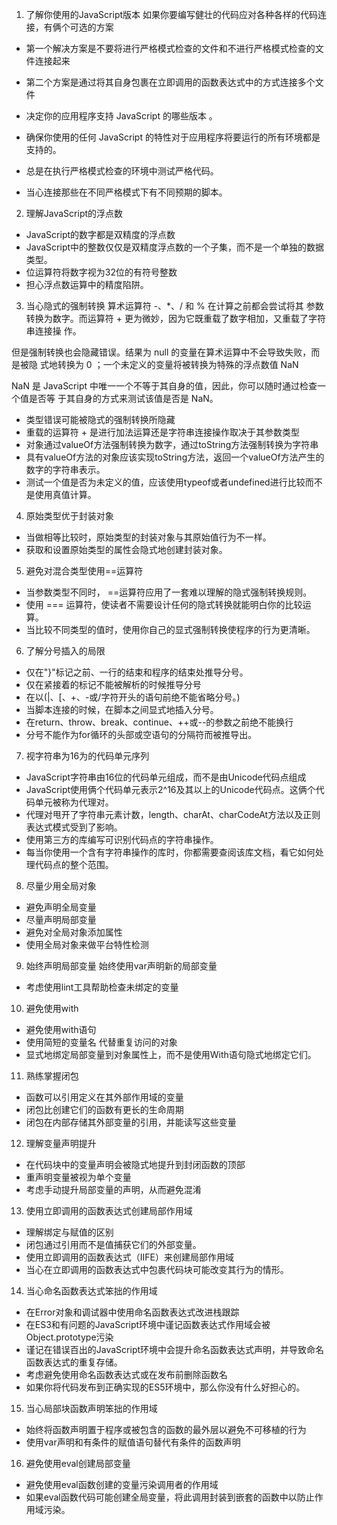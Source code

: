 1. 了解你使用的JavaScript版本
如果你要编写健壮的代码应对各种各样的代码连接，有俩个可选的方案
* 第一个解决方案是不要将进行严格模式检查的文件和不进行严格模式检查的文件连接起来
* 第二个方案是通过将其自身包裹在立即调用的函数表达式中的方式连接多个文件

* 决定你的应用程序支持 JavaScript 的哪些版本 。
* 确保你使用的任何 JavaScript 的特性对于应用程序将要运行的所有环境都是支持的。
* 总是在执行严格模式检查的环境中测试严格代码。
* 当心连接那些在不同严格模式下有不同预期的脚本。

2. 理解JavaScript的浮点数
* JavaScript的数字都是双精度的浮点数
* JavaScript中的整数仅仅是双精度浮点数的一个子集，而不是一个单独的数据类型。
* 位运算符将数字视为32位的有符号整数
* 担心浮点数运算中的精度陷阱。

3. 当心隐式的强制转换
算术运算符 -、*、/ 和 % 在计算之前都会尝试将其 参数转换为数字。而运算符 + 更为微妙，因为它既重载了数字相加，又重载了字符串连接操 作。

但是强制转换也会隐藏错误。结果为 null 的变量在算术运算中不会导致失败，而是被隐 式地转换为 0 ；一个未定义的变量将被转换为特殊的浮点数值 NaN

NaN 是 JavaScript 中唯一一个不等于其自身的值，因此，你可以随时通过检查一个值是否等 于其自身的方式来测试该值是否是 NaN。
* 类型错误可能被隐式的强制转换所隐藏
* 重载的运算符 + 是进行加法运算还是字符串连接操作取决于其参数类型
* 对象通过valueOf方法强制转换为数字，通过toString方法强制转换为字符串
* 具有valueOf方法的对象应该实现toString方法，返回一个valueOf方法产生的数字的字符串表示。
* 测试一个值是否为未定义的值，应该使用typeof或者undefined进行比较而不是使用真值计算。

4. 原始类型优于封装对象
* 当做相等比较时，原始类型的封装对象与其原始值行为不一样。
* 获取和设置原始类型的属性会隐式地创建封装对象。

5. 避免对混合类型使用==运算符
* 当参数类型不同时， ==运算符应用了一套难以理解的隐式强制转换规则。
* 使用 === 运算符，使读者不需要设计任何的隐式转换就能明白你的比较运算。
* 当比较不同类型的值时，使用你自己的显式强制转换使程序的行为更清晰。

6. 了解分号插入的局限
* 仅在"}"标记之前、一行的结束和程序的结束处推导分号。
* 仅在紧接着的标记不能被解析的时候推导分号
* 在以(|、[、+、-或/字符开头的语句前绝不能省略分号。)
* 当脚本连接的时候，在脚本之间显式地插入分号。
* 在return、throw、break、continue、++或--的参数之前绝不能换行
* 分号不能作为for循环的头部或空语句的分隔符而被推导出。

7. 视字符串为16为的代码单元序列
* JavaScript字符串由16位的代码单元组成，而不是由Unicode代码点组成
* JavaScript使用俩个代码单元表示2^16及其以上的Unicode代码点。这俩个代码单元被称为代理对。
* 代理对甩开了字符串元素计数，length、charAt、charCodeAt方法以及正则表达式模式受到了影响。
* 使用第三方的库编写可识别代码点的字符串操作。
* 每当你使用一个含有字符串操作的库时，你都需要查阅该库文档，看它如何处理代码点的整个范围。

8. 尽量少用全局对象
* 避免声明全局变量
* 尽量声明局部变量
* 避免对全局对象添加属性
* 使用全局对象来做平台特性检测

9. 始终声明局部变量
始终使用var声明新的局部变量
* 考虑使用lint工具帮助检查未绑定的变量

10. 避免使用with
* 避免使用with语句
* 使用简短的变量名 代替重复访问的对象
* 显式地绑定局部变量到对象属性上，而不是使用With语句隐式地绑定它们。

11. 熟练掌握闭包
* 函数可以引用定义在其外部作用域的变量
* 闭包比创建它们的函数有更长的生命周期
* 闭包在内部存储其外部变量的引用，并能读写这些变量

12. 理解变量声明提升
* 在代码块中的变量声明会被隐式地提升到封闭函数的顶部
* 重声明变量被视为单个变量
* 考虑手动提升局部变量的声明，从而避免混淆

13. 使用立即调用的函数表达式创建局部作用域
* 理解绑定与赋值的区别
* 闭包通过引用而不是值捕获它们的外部变量。
* 使用立即调用的函数表达式（IIFE）来创建局部作用域
* 当心在立即调用的函数表达式中包裹代码块可能改变其行为的情形。

14. 当心命名函数表达式笨拙的作用域
* 在Error对象和调试器中使用命名函数表达式改进栈跟踪
* 在ES3和有问题的JavaScript环境中谨记函数表达式作用域会被Object.prototype污染
* 谨记在错误百出的JavaScript环境中会提升命名函数表达式声明，并导致命名函数表达式的重复存储。
* 考虑避免使用命名函数表达式或在发布前删除函数名
* 如果你将代码发布到正确实现的ES5环境中，那么你没有什么好担心的。

15. 当心局部块函数声明笨拙的作用域
* 始终将函数声明置于程序或被包含的函数的最外层以避免不可移植的行为
* 使用var声明和有条件的赋值语句替代有条件的函数声明

16. 避免使用eval创建局部变量
* 避免使用eval函数创建的变量污染调用者的作用域
* 如果eval函数代码可能创建全局变量，将此调用封装到嵌套的函数中以防止作用域污染。